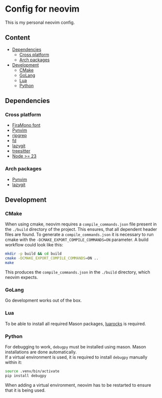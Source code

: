 # Config for neovim

This is my personal neovim config.

## Content

- [Dependencies](#dependencies)
  - [Cross platform](#cross-platform)
  - [Arch packages](#arch-packages)
- [Development](#development)
  - [CMake](#cmake)
  - [GoLang](#golang)
  - [Lua](#lua)
  - [Python](#python)

## Dependencies

### Cross platform

- [FiraMono font](https://github.com/ryanoasis/nerd-fonts)
- [Pynvim](https://github.com/neovim/pynvim)
- [ripgrep](https://github.com/BurntSushi/ripgrep)
- [fd](https://github.com/sharkdp/fd)
- [lazygit](https://github.com/jesseduffield/lazygit#installation)
- [treesitter](https://github.com/tree-sitter/tree-sitter/blob/master/crates/cli/README.md)
- [Node >= 23](https://nodejs.org/en/download)

### Arch packages

- [Pynvim](https://archlinux.org/packages/extra/any/python-pynvim/)
- [lazygit](https://archlinux.org/packages/extra/x86_64/lazygit/)

## Development

### CMake

When using cmake, neovim requires a `compile_commands.json` file
present in the `./build` directory of the project.
This ensures, that all dependent header files are found.
To generate a `compile_commands.json` it is necessary to run
cmake with the `-DCMAKE_EXPORT_COMPILE_COMMANDS=ON` parameter.
A build workflow could look like this:

```bash
mkdir -p build && cd build
cmake -DCMAKE_EXPORT_COMPILE_COMMANDS=ON ..
make
```

This produces the `compile_commands.json` in the `./build` directory,
which neovim expects.

### GoLang

Go development works out of the box.

### Lua

To be able to install all required Mason packages,
[luarocks](https://archlinux.org/packages/extra/any/luarocks/) is required.

### Python

For debugging to work, `debugpy` must be installed using mason.
Mason installations are done automatically. \
If a virtual environment is used, it is required to install `debugpy`
manually within it:

```bash
source .venv/bin/activate
pip install debugpy
```

When adding a virtual environment, neovim has to be
restarted to ensure that it is being used.
